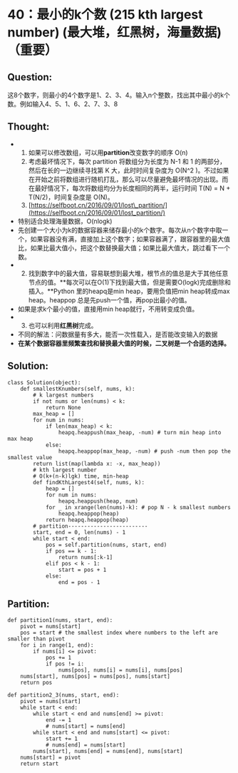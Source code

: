 # 40：最小的k个数 \(215 kth largest number\) \(最大堆，红黑树，海量数据\) （重要）

## Question:

这8个数字，则最小的4个数字是1、2、3、4。输入n个整数，找出其中最小的k个数。例如输入4、5、1、6、2、7、3、8

## Thought:

* 1. 如果可以修改数组，可以用**partition**改变数字的顺序 O\(n\)
  2. 考虑最坏情况下，每次 partition 将数组分为长度为 N-1 和 1 的两部分，然后在长的一边继续寻找第 K 大，此时时间复杂度为 O\(N^2 \)。不过如果在开始之前将数组进行随机打乱，那么可以尽量避免最坏情况的出现。而在最好情况下，每次将数组均分为长度相同的两半，运行时间 T\(N\) = N + T\(N/2\)，时间复杂度是 O\(N\)。
  3. [https://selfboot.cn/2016/09/01/lost\_partition/](https://selfboot.cn/2016/09/01/lost_partition/)
* 特别适合处理海量数据，O\(nlogk\)
* 先创建一个大小为k的数据容器来储存最小的k个数字。每次从n个数字中取一个，如果容器没有满，直接加上这个数字；如果容器满了，跟容器里的最大值比，如果比最大值小，把这个数替换最大值；如果比最大值大，跳过看下一个数。
* 2. 找到数字中的最大值，容易联想到最大堆，根节点的值总是大于其他任意节点的值。**每次可以在O\(1\)下找到最大值，但是需要O\(logk\)完成删除和插入。**Python 里的heapq是min heap，要用负值把min heap转成max heap。heappop 总是先push一个值，再pop出最小的值。
* 如果是求k个最小的值，直接用min heap就行，不用转变成负值。
* 3. 也可以利用**红黑树**完成。
* 不同的解法：问数据量有多大，能否一次性载入，是否能改变输入的数据
* **在某个数据容器里频繁查找和替换最大值的时候，二叉树是一个合适的选择。**

## Solution:

```text
class Solution(object):
    def smallestKnumbers(self, nums, k):
        # k largest numbers
        if not nums or len(nums) < k:
            return None
        max_heap = []
        for num in nums:
            if len(max_heap) < k:
                heapq.heappush(max_heap, -num) # turn min heap into max heap
            else:
                heapq.heappop(max_heap, -num) # push -num then pop the smallest value
        return list(map(lambda x: -x, max_heap))
        # kth largest number
        # O(k+(n-k)lgk) time, min-heap
        def findKthLargest4(self, nums, k):
            heap = []
            for num in nums:
                heapq.heappush(heap, num)
            for _ in xrange(len(nums)-k): # pop N - k smallest numbers
                heapq.heappop(heap)
            return heapq.heappop(heap)
        # partition-------------------------
        start, end = 0, len(nums) - 1
        while start < end:
            pos = self.partition(nums, start, end)
            if pos == k - 1:
                return nums[:k-1]
            elif pos < k - 1:
                start = pos + 1
            else:
                end = pos - 1
```

## Partition:

```text
def partition1(nums, start, end):
    pivot = nums[start]
    pos = start # the smallest index where numbers to the left are smaller than pivot
    for i in range(1, end):
        if nums[i] <= pivot:
            pos += 1
            if pos != i:
                nums[pos], nums[i] = nums[i], nums[pos]
    nums[start], nums[pos] = nums[pos], nums[start]
    return pos
```

```text
def partition2_3(nums, start, end):
    pivot = nums[start]
    while start < end:
        while start < end and nums[end] >= pivot:
            end -= 1
            # nums[start] = nums[end]
        while start < end and nums[start] <= pivot:
            start += 1
            # nums[end] = nums[start]
        nums[start], nums[end] = nums[end], nums[start]
    nums[start] = pivot
    return start
```

